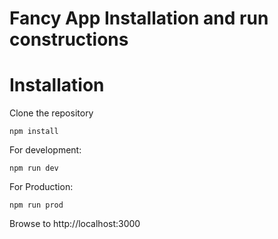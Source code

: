 Fancy App Installation and run constructions
=========================

# Installation

Clone the repository

```
npm install 
```

For development:
```
npm run dev
```


For Production:
```
npm run prod
```

Browse to http://localhost:3000
